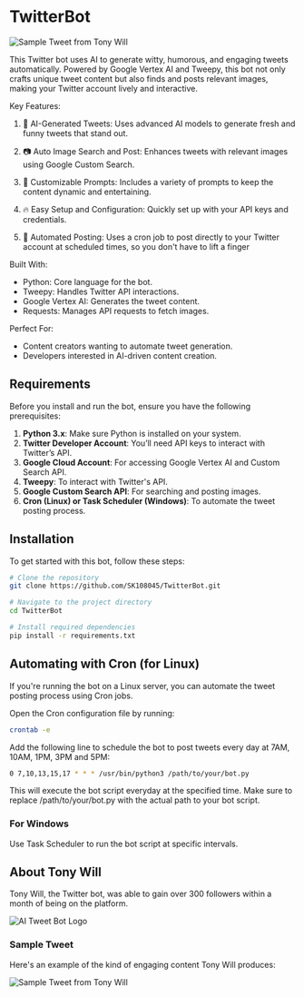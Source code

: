 # TwitterBot
![Sample Tweet from Tony Will](https://sk10codebase.online/img/TonyWill2.png)

This Twitter bot uses AI to generate witty, humorous, and engaging tweets automatically. Powered by Google Vertex AI and Tweepy, this bot not only crafts unique tweet content but also finds and posts relevant images, making your Twitter account lively and interactive.

Key Features:

1. 🤖 AI-Generated Tweets: Uses advanced AI models to generate fresh and funny tweets that stand out.

2. 📷 Auto Image Search and Post: Enhances tweets with relevant images using Google Custom Search.

3. 🎯 Customizable Prompts: Includes a variety of prompts to keep the content dynamic and entertaining.

4. 🔥 Easy Setup and Configuration: Quickly set up with your API keys and credentials.

5. 🚀 Automated Posting: Uses a cron job to post directly to your Twitter account at scheduled times, so you don't have to lift a finger


Built With:

- Python: Core language for the bot.
- Tweepy: Handles Twitter API interactions.
- Google Vertex AI: Generates the tweet content.
- Requests: Manages API requests to fetch images.

Perfect For:

- Content creators wanting to automate tweet generation.
- Developers interested in AI-driven content creation.

## Requirements

Before you install and run the bot, ensure you have the following prerequisites:

1. **Python 3.x**: Make sure Python is installed on your system.
2. **Twitter Developer Account**: You’ll need API keys to interact with Twitter’s API.
3. **Google Cloud Account**: For accessing Google Vertex AI and Custom Search API.
4. **Tweepy**: To interact with Twitter's API.
5. **Google Custom Search API**: For searching and posting images.
6. **Cron (Linux) or Task Scheduler (Windows)**: To automate the tweet posting process.

## Installation

To get started with this bot, follow these steps:

```bash
# Clone the repository
git clone https://github.com/SK108045/TwitterBot.git

# Navigate to the project directory
cd TwitterBot

# Install required dependencies
pip install -r requirements.txt
```
## Automating with Cron (for Linux)
If you're running the bot on a Linux server, you can automate the tweet posting process using Cron jobs.

Open the Cron configuration file by running:
```bash
crontab -e
```

Add the following line to schedule the bot to post tweets every day at 7AM, 10AM, 1PM, 3PM and 5PM:

```bash
0 7,10,13,15,17 * * * /usr/bin/python3 /path/to/your/bot.py
```
This will execute the bot script everyday at the specified time. Make sure to replace /path/to/your/bot.py with the actual path to your bot script.
### For Windows

Use Task Scheduler to run the bot script at specific intervals.


## About Tony Will

Tony Will, the Twitter bot, was able to gain over 300 followers within a month of being on the platform.

![AI Tweet Bot Logo](https://sk10codebase.online/img/TonyWill.png)

### Sample Tweet

Here's an example of the kind of engaging content Tony Will produces:

![Sample Tweet from Tony Will](https://sk10codebase.online/img/TonyWill2.png)

